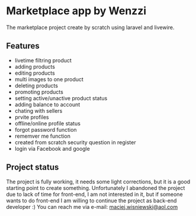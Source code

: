 # Marketplace app by Wenzzi

The marketplace project create by scratch using laravel and livewire.

## Features

- livetime filtring product
- adding products
- editing products
- multi images to one product
- deleting products
- promoting products
- setting active/unactive product status
- adding balance to account
- chating with sellers
- prvite profiles
- offline/online profile status
- forgot password function
- rememver me function
- created from scratch security question in register
- login via Facebook and google

## Project status
The project is fully working, it needs some light corrections, but it is a good starting point to create something. Unfortunately I abandoned the project due to lack of time for front-end, I am not interested in it, but if someone wants to do front-end I am willing to continue the project as back-end developer :) You can reach me via e-mail: maciej.wisniewski@aol.com
